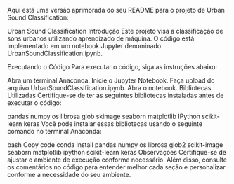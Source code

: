
Aqui está uma versão aprimorada do seu README para o projeto de Urban Sound Classification:

Urban Sound Classification
Introdução
Este projeto visa a classificação de sons urbanos utilizando aprendizado de máquina. O código está implementado em um notebook Jupyter denominado UrbanSoundClassification.ipynb.

Executando o Código
Para executar o código, siga as instruções abaixo:

Abra um terminal Anaconda.
Inicie o Jupyter Notebook.
Faça upload do arquivo UrbanSoundClassification.ipynb.
Abra o notebook.
Bibliotecas Utilizadas
Certifique-se de ter as seguintes bibliotecas instaladas antes de executar o código:

pandas
numpy
os
librosa
glob
skimage
seaborn
matplotlib
IPython
scikit-learn
keras
Você pode instalar essas bibliotecas usando o seguinte comando no terminal Anaconda:

bash
Copy code
conda install pandas numpy os librosa glob2 scikit-image seaborn matplotlib ipython scikit-learn keras
Observações
Certifique-se de ajustar o ambiente de execução conforme necessário. Além disso, consulte os comentários no código para entender melhor cada seção e personalizar conforme a necessidade do seu ambiente.
